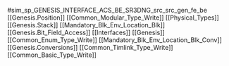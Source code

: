 #sim_sp_GENESIS_INTERFACE_ACS_BE_SR3DNG_src_src_gen_fe_be
[[Genesis.Position]]
[[Common_Modular_Type_Write]]
[[Physical_Types]]
[[Genesis.Stack]]
[[Mandatory_Blk_Env_Location_Blk]]
[[Genesis.Bit_Field_Access]]
[[Interfaces]]
[[Genesis]]
[[Common_Enum_Type_Write]]
[[Mandatory_Blk_Env_Location_Blk_Conv]]
[[Genesis.Conversions]]
[[Common_Timlink_Type_Write]]
[[Common_Basic_Type_Write]]
